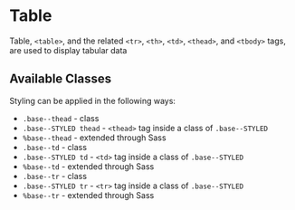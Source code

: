# Table

Table, `<table>`, and the related `<tr>`, `<th>`, `<td>`, `<thead>`, and `<tbody>` tags, are used to display tabular data

## Available Classes

Styling can be applied in the following ways:

* `.base--thead` - class
* `.base--STYLED thead` - `<thead>` tag inside a class of `.base--STYLED`
* `%base--thead` - extended through Sass
* `.base--td` - class
* `.base--STYLED td` - `<td>` tag inside a class of `.base--STYLED`
* `%base--td` - extended through Sass
* `.base--tr` - class
* `.base--STYLED tr` - `<tr>` tag inside a class of `.base--STYLED`
* `%base--tr` - extended through Sass
